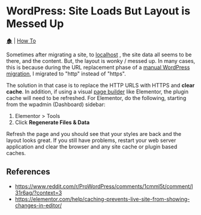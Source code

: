 # WordPress: Site Loads But Layout is Messed Up

[🏚️](../README.md) | [How To](/how-to/index.md)

Sometimes after migrating a site, to [localhost](/coding/local-dev.md) , the site data all seems to be there, and the content. But, the layout is wonky / messed up. In many cases, this is because during the URL replacement phase of a [manual WordPress migration](../wp-manual-migration.md), I migrated to "http" instead of "https".

The solution in that case is to replace the HTTP URLS with HTTPS and **clear cache**. In addition, if using a visual [page builder](/wp/page-builders.md) like Elementor, the plugin cache will need to be refreshed. For Elementor, do the following, starting from the wpadmin (Dashboard) sidebar:

1. Elementor > Tools
2. Click **Regenerate Files & Data**

Refresh the page and you should see that your styles are back and the layout looks great. If you still have problems, restart your web server application and clear the browser and any site cache or plugin based caches.

## References

- https://www.reddit.com/r/ProWordPress/comments/1cmml5t/comment/l31r6ag/?context=3
- https://elementor.com/help/caching-prevents-live-site-from-showing-changes-in-editor/